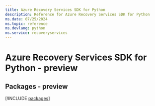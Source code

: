 ```yaml
---
title: Azure Recovery Services SDK for Python
description: Reference for Azure Recovery Services SDK for Python
ms.date: 07/25/2024
ms.topic: reference
ms.devlang: python
ms.service: recoveryservices
---
```

# Azure Recovery Services SDK for Python - preview
## Packages - preview
[!INCLUDE [packages](recovery-services-index.md)]